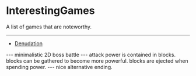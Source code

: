 InterestingGames
================

A list of games that are noteworthy.


-----------------------------------

* [Denudation](https://dl.dropboxusercontent.com/u/5333420/denudation.html)

--- minimalistic 2D boss battle
--- attack power is contained in blocks. blocks can be gathered to become more powerful. blocks are ejected when spending power.
--- nice alternative ending.
